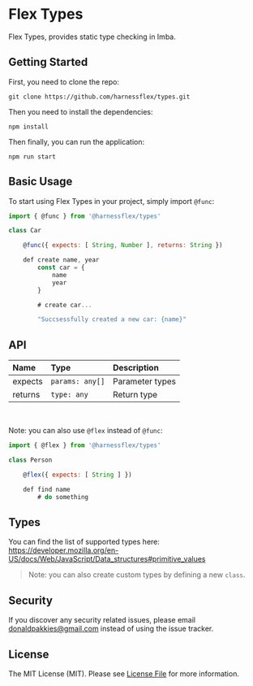 # Flex Types

Flex Types, provides static type checking in Imba.

Getting Started
-------

First, you need to clone the repo:

```
git clone https://github.com/harnessflex/types.git
```

Then you need to install the dependencies:

```
npm install
```

Then finally, you can run the application:

```
npm run start
```

Basic Usage
-----------

To start using Flex Types in your project, simply import `@func`:

```js
import { @func } from '@harnessflex/types'

class Car

    @func({ expects: [ String, Number ], returns: String })

    def create name, year
        const car = {
            name
            year
        }

        # create car...

        "Succsessfully created a new car: {name}"

```

API
---

Name    | Type            | Description     |
:-------|:---------------|:-----------------|
expects | `params: any[]` | Parameter types |
returns | `type: any`     | Return type     |

<br />

Note: you can also use `@flex` instead of `@func`:

```js
import { @flex } from '@harnessflex/types'

class Person

    @flex({ expects: [ String ] })

    def find name
        # do something

```

Types
-----

You can find the list of supported types here: https://developer.mozilla.org/en-US/docs/Web/JavaScript/Data_structures#primitive_values

> Note: you can also create custom types by defining a new `class`.

Security
-------

If you discover any security related issues, please email donaldpakkies@gmail.com instead of using the issue tracker.

License
-------

The MIT License (MIT). Please see [License File](LICENSE) for more information.
